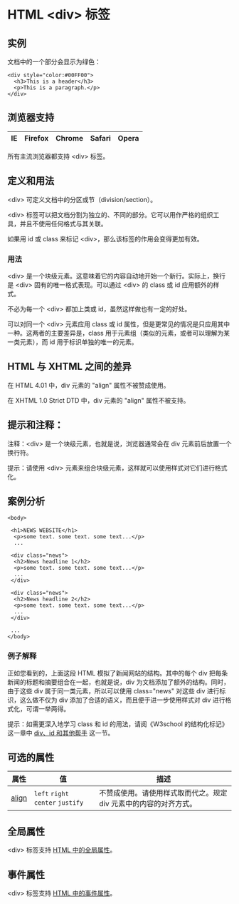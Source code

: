 # HTML &lt;div&gt; 标签

## 实例

文档中的一个部分会显示为绿色：

```
<div style="color:#00FF00">
  <h3>This is a header</h3>
  <p>This is a paragraph.</p>
</div>

```



## 浏览器支持

| IE | Firefox | Chrome | Safari | Opera |
| --- | --- | --- | --- | --- |

所有主流浏览器都支持 &lt;div&gt; 标签。

## 定义和用法

&lt;div&gt; 可定义文档中的分区或节（division/section）。

&lt;div&gt; 标签可以把文档分割为独立的、不同的部分。它可以用作严格的组织工具，并且不使用任何格式与其关联。

如果用 id 或 class 来标记 &lt;div&gt;，那么该标签的作用会变得更加有效。

### 用法

&lt;div&gt; 是一个块级元素。这意味着它的内容自动地开始一个新行。实际上，换行是 &lt;div&gt; 固有的唯一格式表现。可以通过 &lt;div&gt; 的 class 或 id 应用额外的样式。

不必为每一个 &lt;div&gt; 都加上类或 id，虽然这样做也有一定的好处。

可以对同一个 &lt;div&gt; 元素应用 class 或 id 属性，但是更常见的情况是只应用其中一种。这两者的主要差异是，class 用于元素组（类似的元素，或者可以理解为某一类元素），而 id 用于标识单独的唯一的元素。

## HTML 与 XHTML 之间的差异

在 HTML 4.01 中，div 元素的 "align" 属性不被赞成使用。

在 XHTML 1.0 Strict DTD 中，div 元素的 "align" 属性不被支持。

## 提示和注释：

注释：&lt;div&gt; 是一个块级元素，也就是说，浏览器通常会在 div 元素前后放置一个换行符。

提示：请使用 &lt;div&gt; 元素来组合块级元素，这样就可以使用样式对它们进行格式化。

## 案例分析

```
<body>

 <h1>NEWS WEBSITE</h1>
  <p>some text. some text. some text...</p>
  ...

 <div class="news">
  <h2>News headline 1</h2>
  <p>some text. some text. some text...</p>
  ...
 </div>

 <div class="news">
  <h2>News headline 2</h2>
  <p>some text. some text. some text...</p>
  ...
 </div>

 ...
</body>

```

### 例子解释

正如您看到的，上面这段 HTML 模拟了新闻网站的结构。其中的每个 div 把每条新闻的标题和摘要组合在一起，也就是说，div 为文档添加了额外的结构。同时，由于这些 div 属于同一类元素，所以可以使用 class="news" 对这些 div 进行标识，这么做不仅为 div 添加了合适的语义，而且便于进一步使用样式对 div 进行格式化，可谓一举两得。

提示：如需更深入地学习 class 和 id 的用法，请阅《W3school 的结构化标记》这一章中 [div、id 和其他帮手](/xhtml/xhtml_structural_02.asp#div-class-id "div、id 和其他帮手") 这一节。

## 可选的属性

| 属性 | 值 | 描述 |
| --- | --- | --- |
| [align](/tags/att_div_align.asp "HTML &lt;div&gt; 标签的 align 属性") |    `left`   `right`   `center`   `justify` | 不赞成使用。请使用样式取而代之。规定 div 元素中的内容的对齐方式。 |

## 全局属性

&lt;div&gt; 标签支持 [HTML 中的全局属性](/tags/html_ref_standardattributes.asp)。

## 事件属性

&lt;div&gt; 标签支持 [HTML 中的事件属性](/tags/html_ref_eventattributes.asp)。
